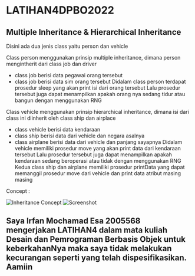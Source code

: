 # LATIHAN4DPBO2022

## Multiple Inheritance & Hierarchical Inheritance

Disini ada dua jenis class yaitu person dan vehicle

Class person menggunakan prinsip multiple inheritance, dimana person mengintherit dari class job dan driver
- class job berisi data pegawai orang tersebut
- class job berisi data sim orang tersebut
Didalam class person terdapat prosedur sleep yang akan print isi dari orang tersebut
Lalu prosedur tersebut juga dapat menampilkan apakah orang nya sedang tidur atau bangun dengan menggunakan RNG

Class vehicle menggunakan prinsip hierarchical inheritance, dimana isi dari class ini diinherit oleh class ship dan airplace
- class vehicle berisi data kendaraan
- class ship berisi data dari vehicle dan negara asalnya
- class airplane berisi data dari vehicle dan panjang sayapnya
Didalam vehicle memiliki prosedur move yang akan print data dari kendaraan tersebut
Lalu prosedur tersebut juga dapat menampilkan apakah kendaraan sedang beroperasi atau tidak dengan menggunakan RNG
Kedua class ship dan airplane memiliki prosedur printData yang dapat memanggil prosedur move dari vehicle dan print data atribut masing masing

Concept :

![Inheritance Concept](https://user-images.githubusercontent.com/72029919/156927060-a589405e-c0d8-4d59-a9af-0058bd7a2c38.png)
![Screenshot](https://user-images.githubusercontent.com/72029919/156927072-53bc7698-7a42-4582-bfa4-1d595234b476.JPG)

## Saya Irfan Mochamad Esa 2005568 mengerjakan LATIHAN4 dalam mata kuliah Desain dan Pemrograman Berbasis Objek untuk keberkahanNya maka saya tidak melakukan kecurangan seperti yang telah dispesifikasikan. Aamiin
